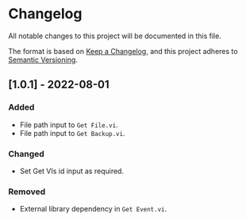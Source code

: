 # Changelog
All notable changes to this project will be documented in this file.

The format is based on [Keep a Changelog](https://keepachangelog.com/en/1.0.0/),
and this project adheres to [Semantic Versioning](https://semver.org/spec/v2.0.0.html).

## [1.0.1] - 2022-08-01
### Added
- File path input to `Get File.vi`.
- File path input to `Get Backup.vi`.

### Changed
- Set Get VIs id input as required.

### Removed
- External library dependency in `Get Event.vi`.